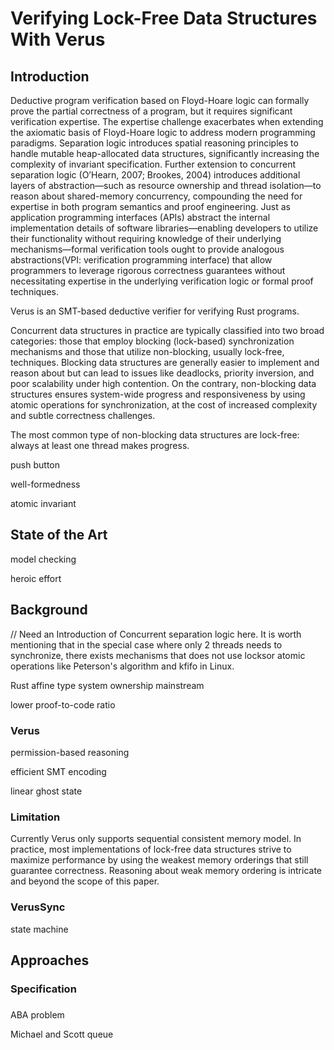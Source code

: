 # Verifying Lock-Free Data Structures With Verus

## Introduction

Deductive program verification based on Floyd-Hoare logic can formally prove the partial correctness of a program, but it requires significant verification expertise. The expertise challenge exacerbates when extending the axiomatic basis of Floyd-Hoare logic to address modern programming paradigms. Separation logic introduces spatial reasoning principles to handle mutable heap-allocated data structures, significantly increasing the complexity of invariant specification. Further extension to concurrent separation logic (O’Hearn, 2007; Brookes, 2004) introduces additional layers of abstraction—such as resource ownership and thread isolation—to reason about shared-memory concurrency, compounding the need for expertise in both program semantics and proof engineering. Just as application programming interfaces (APIs) abstract the internal implementation details of software libraries—enabling developers to utilize their functionality without requiring knowledge of their underlying mechanisms—formal verification tools ought to provide analogous abstractions(VPI: verification programming interface) that allow programmers to leverage rigorous correctness guarantees without necessitating expertise in the underlying verification logic or formal proof techniques.  

Verus is an SMT-based deductive verifier for verifying Rust programs.   


Concurrent data structures in practice are typically classified into two broad categories: those that employ blocking (lock-based) synchronization mechanisms and those that utilize non-blocking, usually lock-free, techniques. Blocking data structures are generally easier to implement and reason about but can lead to issues like deadlocks, priority inversion, and poor scalability under high contention. On the contrary, non-blocking data structures ensures system-wide progress and responsiveness by using atomic operations for synchronization, at the cost of increased complexity and subtle correctness challenges. 

The most common type of non-blocking data structures are lock-free: always at least one thread makes progress. 

push button

well-formedness

atomic invariant 

## State of the Art
model checking

heroic effort

## Background
// Need an Introduction of Concurrent separation logic here.
It is worth mentioning that in the special case where only 2 threads needs to synchronize, there exists mechanisms that does not use locksor atomic operations like Peterson's algorithm and kfifo in Linux. 


Rust affine type system ownership mainstream

lower proof-to-code ratio

### Verus 

permission-based reasoning

efficient SMT encoding

linear ghost state

### Limitation 

Currently Verus only supports sequential consistent memory model. In practice, most implementations of lock-free data structures strive to maximize performance by using the weakest memory orderings that still guarantee correctness. Reasoning about weak memory ordering is intricate and beyond the scope of this paper.    

### VerusSync


state machine 


## Approaches

### Specification

### 
ABA problem 

Michael and Scott queue
